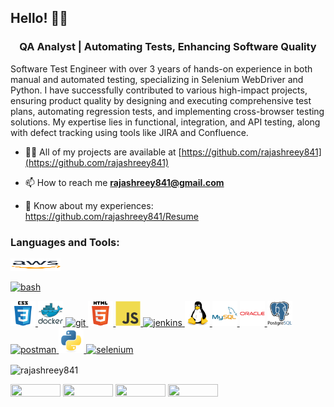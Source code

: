 ## Hello! 🙏🏽

<h3 align="center">QA Analyst | Automating Tests, Enhancing Software Quality</h3>

Software Test Engineer with over 3 years of hands-on experience in both manual and automated testing, specializing in Selenium WebDriver and Python. I have successfully contributed to various high-impact projects, ensuring product quality by designing and executing comprehensive test plans, automating regression tests, and implementing cross-browser testing solutions. My expertise lies in functional, integration, and API testing, along with defect tracking using tools like JIRA and Confluence.

- 👨‍💻 All of my projects are available at [https://github.com/rajashreey841](https://github.com/rajashreey841)

- 📫 How to reach me **rajashreey841@gmail.com**

- 📄 Know about my experiences: https://github.com/rajashreey841/Resume

<h3 align="left">Languages and Tools:</h3>
<p align="left"> 
  <a href="https://aws.amazon.com" target="_blank" rel="noreferrer"> <img src="https://raw.githubusercontent.com/devicons/devicon/master/icons/amazonwebservices/amazonwebservices-original-wordmark.svg" alt="aws" width="80px" height="20px"/> </a> 
  
  <a href="https://www.gnu.org/software/bash/" target="_blank" rel="noreferrer"> <img src="https://www.vectorlogo.zone/logos/gnu_bash/gnu_bash-icon.svg" alt="bash" width="40" height="40"/> </a>
  
  <a href="https://www.w3schools.com/css/" target="_blank" rel="noreferrer"> <img src="https://raw.githubusercontent.com/devicons/devicon/master/icons/css3/css3-original-wordmark.svg" alt="css3" width="40" height="40"/> </a>
  <a href="https://www.docker.com/" target="_blank" rel="noreferrer"> <img src="https://raw.githubusercontent.com/devicons/devicon/master/icons/docker/docker-original-wordmark.svg" alt="docker" width="40" height="40"/> </a> 
  <a href="https://git-scm.com/" target="_blank" rel="noreferrer"> <img src="https://www.vectorlogo.zone/logos/git-scm/git-scm-icon.svg" alt="git" width="40" height="40"/> </a>
  <a href="https://www.w3.org/html/" target="_blank" rel="noreferrer"> <img src="https://raw.githubusercontent.com/devicons/devicon/master/icons/html5/html5-original-wordmark.svg" alt="html5" width="40" height="40"/> </a> 
  <a href="https://developer.mozilla.org/en-US/docs/Web/JavaScript" target="_blank" rel="noreferrer"> <img src="https://raw.githubusercontent.com/devicons/devicon/master/icons/javascript/javascript-original.svg" alt="javascript" width="40" height="40"/> </a>
  <a href="https://www.jenkins.io" target="_blank" rel="noreferrer"> <img src="https://www.vectorlogo.zone/logos/jenkins/jenkins-icon.svg" alt="jenkins" width="40" height="40"/> </a>
  <a href="https://www.linux.org/" target="_blank" rel="noreferrer"> <img src="https://raw.githubusercontent.com/devicons/devicon/master/icons/linux/linux-original.svg" alt="linux" width="40" height="40"/> </a> 
  <a href="https://www.mysql.com/" target="_blank" rel="noreferrer"> <img src="https://raw.githubusercontent.com/devicons/devicon/master/icons/mysql/mysql-original-wordmark.svg" alt="mysql" width="40" height="40"/> </a>
  <a href="https://www.oracle.com/" target="_blank" rel="noreferrer"> <img src="https://raw.githubusercontent.com/devicons/devicon/master/icons/oracle/oracle-original.svg" alt="oracle" width="40" height="40"/> </a> 
  <a href="https://www.postgresql.org" target="_blank" rel="noreferrer"> <img src="https://raw.githubusercontent.com/devicons/devicon/master/icons/postgresql/postgresql-original-wordmark.svg" alt="postgresql" width="40" height="40"/> </a> 
  <a href="https://postman.com" target="_blank" rel="noreferrer"> <img src="https://www.vectorlogo.zone/logos/getpostman/getpostman-icon.svg" alt="postman" width="40" height="40"/> </a>
  <a href="https://www.python.org" target="_blank" rel="noreferrer"> <img src="https://raw.githubusercontent.com/devicons/devicon/master/icons/python/python-original.svg" alt="python" width="40" height="40"/> </a> 
  <a href="https://www.selenium.dev" target="_blank" rel="noreferrer"> <img src="https://raw.githubusercontent.com/detain/svg-logos/780f25886640cef088af994181646db2f6b1a3f8/svg/selenium-logo.svg" alt="selenium" width="40" height="40"/> </a> </p>

<p><img align="center" src="https://github-readme-stats.vercel.app/api/top-langs?username=rajashreey841&show_icons=true&locale=en&layout=compact" alt="rajashreey841" /></p>

<a href="https://www.linkedin.com/in/rajashreey841/"> <img src="https://img.shields.io/badge/LinkedIn-0077B5?style=for-the-badge&logo=linkedin&logoColor=white" height="20px" width="80px"/></a>
<a href="https://github.com/rajashreey841"> <img src="https://img.shields.io/badge/GitHub-100000?style=for-the-badge&logo=github&logoColor=white" height="20px" width="80px"/></a>
<a href="https://leetcode.com/rajashreey841"> <img src="https://img.shields.io/badge/-LeetCode-FFA116?style=for-the-badge&logo=LeetCode&logoColor=black" height="20px" width="80px"/></a>
<a href="https://www.hackerrank.com/rajashreey841"> <img src="https://img.shields.io/badge/-HackerRank-008000?style=for-the-badge&logo=HackerRank&logoColor=black" height="20px" width="80px"/></a>

<!--
**rajashreey841/rajashreey841** is a ✨ _special_ ✨ repository because its `README.md` (this file) appears on your GitHub profile.

Here are some ideas to get you started:

- 🔭 I’m currently working on ...
- 🌱 I’m currently learning ...
- 👯 I’m looking to collaborate on ...
- 🤔 I’m looking for help with ...
- 💬 Ask me about ...
- 📫 How to reach me: ...
- 😄 Pronouns: ...
- ⚡ Fun fact: ...
-->
